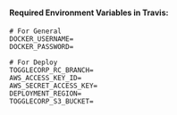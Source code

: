 #### Required Environment Variables in Travis:

```
# For General
DOCKER_USERNAME=
DOCKER_PASSWORD=

# For Deploy
TOGGLECORP_RC_BRANCH=
AWS_ACCESS_KEY_ID=
AWS_SECRET_ACCESS_KEY=
DEPLOYMENT_REGION=
TOGGLECORP_S3_BUCKET=
```

